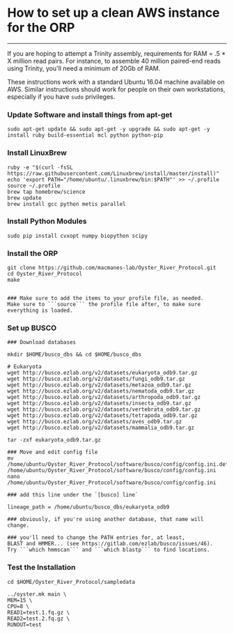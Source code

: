 # How to set up a clean AWS instance for the ORP
---

If you are hoping to attempt a Trinity assembly, requirements for RAM = .5 * X million read pairs. For instance, to assemble 40 million paired-end reads using Trinity, you'll need a minimum of 20Gb of RAM.

These instructions work with a standard Ubuntu 16.04 machine available on AWS. Similar instructions should work for people on their own workstations, especially if you have `sudo` privileges.


### Update Software and install things from apt-get

```
sudo apt-get update && sudo apt-get -y upgrade && sudo apt-get -y install ruby build-essential mcl python python-pip
```


### Install LinuxBrew


```
ruby -e "$(curl -fsSL https://raw.githubusercontent.com/Linuxbrew/install/master/install)"
echo 'export PATH="/home/ubuntu/.linuxbrew/bin:$PATH"' >> ~/.profile
source ~/.profile
brew tap homebrew/science
brew update
brew install gcc python metis parallel
```

### Install Python Modules

```
sudo pip install cvxopt numpy biopython scipy
```

### Install the ORP

```
git clone https://github.com/macmanes-lab/Oyster_River_Protocol.git
cd Oyster_River_Protocol
make


### Make sure to add the items to your profile file, as needed.
Make sure to ```source``` the profile file after, to make sure everything is loaded.  
```

### Set up BUSCO

```
### Download databases

mkdir $HOME/busco_dbs && cd $HOME/busco_dbs

# Eukaryota
wget http://busco.ezlab.org/v2/datasets/eukaryota_odb9.tar.gz
wget http://busco.ezlab.org/v2/datasets/fungi_odb9.tar.gz
wget http://busco.ezlab.org/v2/datasets/metazoa_odb9.tar.gz
wget http://busco.ezlab.org/v2/datasets/nematoda_odb9.tar.gz
wget http://busco.ezlab.org/v2/datasets/arthropoda_odb9.tar.gz
wget http://busco.ezlab.org/v2/datasets/insecta_odb9.tar.gz
wget http://busco.ezlab.org/v2/datasets/vertebrata_odb9.tar.gz
wget http://busco.ezlab.org/v2/datasets/tetrapoda_odb9.tar.gz
wget http://busco.ezlab.org/v2/datasets/aves_odb9.tar.gz
wget http://busco.ezlab.org/v2/datasets/mammalia_odb9.tar.gz

tar -zxf eukaryota_odb9.tar.gz

### Move and edit config file
mv /home/ubuntu/Oyster_River_Protocol/software/busco/config/config.ini.default /home/ubuntu/Oyster_River_Protocol/software/busco/config/config.ini
nano /home/ubuntu/Oyster_River_Protocol/software/busco/config/config.ini

### add this line under the `[busco] line`

lineage_path = /home/ubuntu/busco_dbs/eukaryota_odb9

### obviously, if you're using another database, that name will change.

### you'll need to change the PATH entries for, at least,
BLAST and HMMER... (see https://gitlab.com/ezlab/busco/issues/46).
Try ```which hmmscan``` and ```which blastp``` to find locations.
```

### Test the Installation

```
cd $HOME/Oyster_River_Protocol/sampledata

../oyster.mk main \
MEM=15 \
CPU=8 \
READ1=test.1.fq.gz \
READ2=test.2.fq.gz \
RUNOUT=test
```
